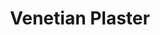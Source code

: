 ---
description: "Live in elegance"
title: Venetian Plaster 
featured_image: thumbnail.png # default: first image in this directory
# featured_image on the home page is used for OpenGraph cards, etc.
# sub-galleries on list pages are sorted by date and weight (descending)
---